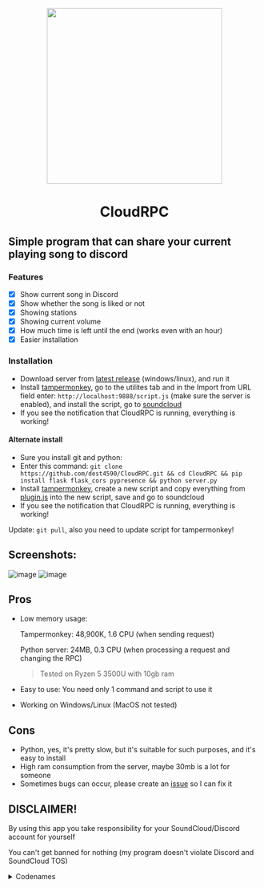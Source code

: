 <p align=center><img src="https://github.com/dest4590/CloudRPC/assets/80628386/4d201d99-808f-48e8-b81d-9dba27e558de" width=350 align=center></p>

<h1 align=center>CloudRPC</h1>

## Simple program that can share your current playing song to discord

### Features

- [X] Show current song in Discord
- [X] Show whether the song is liked or not
- [X] Showing stations
- [X] Showing current volume
- [X] How much time is left until the end (works even with an hour)
- [X] Easier installation

### Installation

* Download server from [latest release](https://github.com/dest4590/CloudRPC/releases/latest) (windows/linux), and run it
* Install [tampermonkey](https://www.tampermonkey.net/ "Tampermonkey"), go to the utilites tab and in the Import from URL field enter: `http://localhost:9888/script.js` (make sure the server is enabled), and install the script, go to [soundcloud](https://soundcloud.com "SoundCloud SIte")
* If you see the notification that CloudRPC is running, everything is working!

#### Alternate install

* Sure you install git and python:
* Enter this command: `git clone https://github.com/dest4590/CloudRPC.git && cd CloudRPC && pip install flask flask_cors pypresence && python server.py`
* Install [tampermonkey](https://www.tampermonkey.net/ "Tampermonkey"), create a new script and copy everything from [plugin.js](https://raw.githubusercontent.com/dest4590/CloudRPC/main/plugin.js) into the new script, save and go to soundcloud
* If you see the notification that CloudRPC is running, everything is working!

Update: `git pull`, also you need to update script for tampermonkey!

## Screenshots:

![image](https://github.com/dest4590/CloudRPC/assets/80628386/82a42568-e89a-4712-bf6a-4e4b56649564)
![image](https://github.com/dest4590/CloudRPC/assets/80628386/7291b2ef-3923-448d-82af-e154c52c4745)

## Pros

* Low memory usage:

  Tampermonkey: 48,900K, 1.6 CPU (when sending request)

  Python server: 24MB, 0.3 CPU (when processing a request and changing the RPC)

  > Tested on Ryzen 5 3500U with 10gb ram
  >
* Easy to use:
  You need only 1 command and script to use it
* Working on Windows/Linux (MacOS not tested)

## Cons

* Python, yes, it's pretty slow, but it's suitable for such purposes, and it's easy to install
* High ram consumption from the server, maybe 30mb is a lot for someone
* Sometimes bugs can occur, please create an [issue](https://github.com/dest4590/CloudRPC/issues) so I can fix it

## DISCLAIMER!

By using this app you take responsibility for your SoundCloud/Discord account for yourself

You can't get banned for nothing (my program doesn't violate Discord and SoundCloud TOS)

<details>
<summary>Codenames</summary>

* 1.3 - CloudLink

</details>
